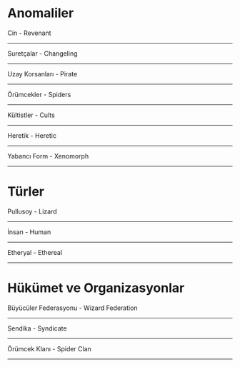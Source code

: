 # Anomaliler
Cin - Revenant
***
Suretçalar - Changeling
***
Uzay Korsanları - Pirate
***
Örümcekler - Spiders
***
Kültistler - Cults
***
Heretik - Heretic
***
Yabancı Form - Xenomorph
*** 

# Türler
Pullusoy - Lizard
***
İnsan - Human
***
Etheryal - Ethereal
***

# Hükümet ve Organizasyonlar
Büyücüler Federasyonu - Wizard Federation
***
Sendika - Syndicate
***
Örümcek Klanı - Spider Clan
***
